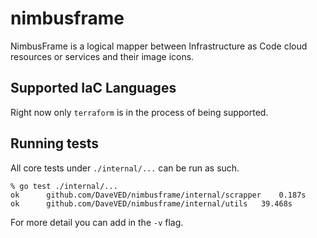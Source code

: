 # nimbusframe
NimbusFrame is a logical mapper between Infrastructure as Code cloud resources or services and their image icons.

## Supported IaC Languages
Right now only `terraform` is in the process of being supported. 

## Running tests
All core tests under `./internal/...` can be run as such.

```
% go test ./internal/...
ok  	github.com/DaveVED/nimbusframe/internal/scrapper	0.187s
ok  	github.com/DaveVED/nimbusframe/internal/utils	39.468s
```

For more detail you can add in the `-v` flag.